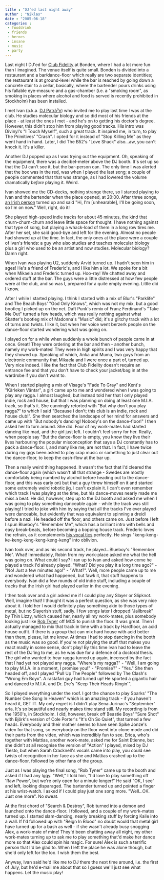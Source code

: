 ```yaml
---
title : "DJ’ed last night away"
author : "Niklas"
date : "2005-06-18"
categories : 
 - fooddrink
 - friends
 - heroes
 - insane
 - music
 - party
---
```


Last night I DJ'ed for [Club Fidelity](http://www.clubfidelity.tk) at Bonden, where I had a lot more fun than I imagined. The venue itself is quite small. Bonden is divided into a restaurant and a bar/dance-floor which really are two separate identities; the restaurant is at ground-level while the bar is reached by going down a concrete stair to a cellar, basically, where the bartender pours drinks using his fallable eye-measure and a gas-chamber (i.e. a "smoking room", as smoking in places where alcohol and food is served is recently prohibited in Stockholm) has been installed.

I met Ivan (a.k.a. [DJ Patrà³n](http://medlem.spray.se/clubfidelity/photos/P1020365.jpg)) who invited me to play last time I was at the club. He studies molecular biology and so did most of his friends at the place - at least the ones I met - and he's on to getting his doctor's degree. However, this didn't stop him from playing good tracks. His intro was Divinyl's "I Touch Myself", such a great track. It inspired me, in turn, to play The Primitives' "Crash". I opted for it instead of "Stop Killing Me" as they went hand in hand. Later, I did The B52's "Love Shack" also...aw, you can't knock it. It's a killer.

Another DJ popped up as I was trying out the equipment. Oh, speaking of the equipment, there was a decibel-meter above the DJ booth. It's set up so that the DJ can't see it, but the bar-person can. The only time I was alerted that the box was in the red, was when I played the last song; a couple of people commented that that was strange, as I had lowered the volume dramatically _before_ playing it. Weird.

Ivan showed me the CD-decks, nothing strange there, so I started playing to Ivan and the bartender when the place opened, at 20:00. After three songs, [an Irish person](http://medlem.spray.se/clubfidelity/photos/P1020354.jpg) turned up and said "Hi, I'm \[unhearable\], I'll be going soon, so I'm on now." Well, right, do it!

She played high-speed indie tracks for about 45 minutes, the kind that churn-churn-churn and leave little space for thought. I have nothing against that type of song, but playing a whack-load of them in a long row tires me. After her set, she said good-bye and left for the evening. Almost no people had showed up at the time. In fact, the only ones at the place were a couple of Ivan's friends: a guy who also studies and teaches molecular biology plus a girl who used to be an artist and now studies. Molecular biology? Damn right.

When Ivan was playing U2, suddenly Arvid turned up. I hadn't seen him in ages! He's a friend of Frederic's, and I like him a lot. We spoke for a bit when Mikaela and Frederic turned up. Hoo-ray! We chatted away and ordered stuff at the bar. The guys were a little distressed at how few people were at the club, and so was I, prepared for a quite empty evening. Little did I know.

After I while I started playing. I think I started with a mix of Blur's "Parklife" and The Beach Boys' "God Only Knows", which was not my mix, but a good bootleg I picked up on the net. Daft Punk's remix of Franz Ferdinand's "Take Me Out" turned a few heads, which was really nothing against what Skatter's bootleg mix of Madonna's "Music" did; it's a glitchy track with a lot of turns and twists. I like it, but when her voice went berzerk people on the dance-floor started wondering what was going on.

I played on for a while when suddenly a whole bunch of people came in at once. Great! They were ordering at the bar and then - another bunch, namely my work-mates! They were in high spirits and I was very happy that they showed up. Speaking of which, Anka and Muma, two guys from an electronic community that Mikaela and I were once a part of, turned up. Very nice indeed. I like the fact that Club Fidelity doesn't require an entrance fee and that you don't have to check your jacket/bag in at the wardrobe if you don't want to.

When I started playing a mix of Visage's "Fade To Gray" and Kent's "Kärleken Väntar", a girl came up to me and wondered when I was going to play any ragga. I almost laughed, but instead told her that I only played indie, rock and house, but that I was planning on doing at least one M.I.A. track, so that's it. She cunningly retorted with "But why don't you play ragga?" to which I said "Because I don't; this club is an indie, rock and house club!". She then searched the landscape of her mind for answers and came up with "But nobody's dancing! Nobody's on the dance-floor!" I then asked her to turn around. She did. Four of my work-mates had started dancing like mad, and the girl just left. I couldn't feel sorry for her. Really, when people say "But the dance-floor is empty, you know they live their lives harbouring the popular misconception that says a DJ constantly has to pack a dance-floor. I, and many like me, are not that. In fact, I have twice during my gigs been asked to play crap music or something to just clear out the dance-floor, to keep the cash-flow at the bar up.

Then a really weird thing happened. It wasn't the fact that I'd cleared the dance-floor again (which wasn't all that strange - Swedes are mostly comfortably being numbed by alcohol before heading out to the dance-floor, and this was early on) but that a guy threw himself on it and started some extremely weird robotic jig. I can't explain it. I can't even remember which track I was playing at the time, but his dance-moves nearly made me miss a beat. He did, however, step up to the DJ booth and asked me when I was going to play something danceable again - while the track was still playing! I tried to joke with him by saying that all the tracks I've ever played were danceable, but evidently that was equivalent to spinning a dreidl before a nazi. He headed off the floor, and others came on. Just before I left I spun Blueboy's "Remember Me", which has a brilliant intro with bells and easy break-beats, before becoming a bopping house track. Frederic loves the refrain, as it complements [his vocal tics](http://www.tourettes.com/#whatis) perfectly. He sings "keng-keng-ke-keng-keng-keng-keng-keng" into oblivion.

Ivan took over, and as his second track, he played...Blueboy's "Remember Me". What! Immediately, Robin from my work-place asked me what the hell was going on. What could I say? I ran up to Ivan and asked how come he played a track I'd already played. "What? Did you play it a long time ago?" - "No! Just a few minutes ago!" - "What?". Well, more people came up to me and wondered what had happened, but fawk it, that stuff happens to everybody. Ivan did a few rounds of old indie stuff, including a couple of tracks that the Irish girl had played earlier in the evening.

I then took over and a girl asked me if I could play any Slayer or Slipknot. Well, imagine that! I thought it was a perfect question, as she was very nice about it. I told her I would definitely play something akin to those types of metal, but no Slayerish stuff, sadly. I few songs later I dropped "Jailbreak" by Thin Lizzy, which caused her, nearly all my work-mates, plus somebody looking just like [Rob Tyner](http://www.rockheaven.org/imagenes/tyner.jpg) off MC5 to punish the floor. It was great. Then I actually managed to mix that track in time with a track by Hardfloor, an acid house outfit. If there is a group that can mix hard house with acid better than them, please, let me know. At times I had to stop dancing in the booth as the music was so good. If you're not playing the stuff that makes you react madly in some sense, don't play! By this time Ivan had to leave the rest of the DJ'ing to me, as he was due for a defence of a doctoral thesis. The girl who wanted to hear ragga turned up again, incensed by the fact that I had yet not played any ragga. "Where's my ragga?" - "Well, I am going to play M.I.A. in a moment, I promise you!" - "Promise?" - "Yes." She then headed off, and I played "Pull Up The People" followed by The Clash's "Wrong Em Boyo". A rastafari guy had turned up! He sported a gigantic hair and danced to M.I.A. and Dr. Dre's "Keep Their Heads Ringin'".

So I played everything under the roof. I got the chance to play Sparks' "The Number One Song In Heaven" which is an amazing track - if you haven't heard it, GET IT. My only regret is I didn't play Sena Jurinac's "September" aria. It's so beautiful and nearly makes time stand still. My recording is from the 1950's, in Stockholm. I did, however, break off Beastie Boys' "Sure Shot" with Björk's version of Cole Porter's "It's Oh So Quiet", that turned a few heads. Everybody and their mother seems to have seen Spike Jonze's video for that song, so everybody on the floor went into clone mode and did their parts from the video, which was incredibly fun to see. Erica, who's together with Mattias, another work-mate, asked me for Saint Etienne, but she didn't at all recognise the version of "Action" I played, mixed by DJ Tiesto, but when Sarah Cracknell's vocals came into play, you could see twists of recognition in her face as she and Mattias crashed up to the dance-floor, followed by other fans of the group.

Just as I was playing the final song, "Rob Tyner" came up to the booth and asked if I had any Iggy. "Well," I told him, "I'd love to play something off 'Raw Power', but we're only open for a minute longer!" He said "OK, I see" and left, looking disparaged. The bartender turned up and pointed a finger at his wrist-watch. I asked if I could play just one song more. "Well...OK. Just one more". No sweat.

At the first chord of "Search & Destroy", Rob turned into a demon and launched onto the dance-floor. I followed, and a couple of my work-mates turned up. I started slam-dancing, nearly breaking stuff by forcing Kalle into a wall. If I'd followed up with "Reign In Blood" no doubt would that metal girl have turned up for a bash as well - if she wasn't already busy snogging Alex, a work-mate of mine! They'd been chatting away all night, my other work-mates turning up to ask me to play something that'd make her dance more so that Alex could spin his magic. For sure! Alex is such a terrific person that I'd be glad to. When I left the place he was alone though, but she'd only left for the loo. I wish them the best.

Anyway, Ivan said he'd like me to DJ there the next time around, i.e. the first of July, but he'd e-mail me about that so I guess we'll just see what happens. Let the music play!
